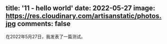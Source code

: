 title: '11 - hello world'
date: 2022-05-27
image: https://res.cloudinary.com/artisanstatic/photos.jpg
comments: false
---
在2022年5月27日，我发表了一篇测试。
